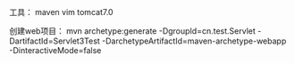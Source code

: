 工具：
  maven vim tomcat7.0


创建web项目：
  mvn archetype:generate -DgroupId=cn.test.Servlet -DartifactId=Servlet3Test -DarchetypeArtifactId=maven-archetype-webapp -DinteractiveMode=false
